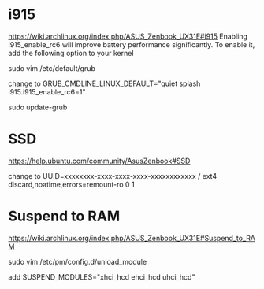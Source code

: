 # i915
https://wiki.archlinux.org/index.php/ASUS_Zenbook_UX31E#i915
Enabling i915_enable_rc6 will improve battery performance significantly. To enable it, add the following option to your kernel

sudo vim /etc/default/grub

change to
GRUB_CMDLINE_LINUX_DEFAULT="quiet splash i915.i915_enable_rc6=1"

sudo update-grub

# SSD
https://help.ubuntu.com/community/AsusZenbook#SSD

change to
UUID=xxxxxxxx-xxxx-xxxx-xxxx-xxxxxxxxxxxx /               ext4    discard,noatime,errors=remount-ro 0       1

# Suspend to RAM
https://wiki.archlinux.org/index.php/ASUS_Zenbook_UX31E#Suspend_to_RAM

sudo vim /etc/pm/config.d/unload_module

add
SUSPEND_MODULES="xhci_hcd ehci_hcd uhci_hcd"
